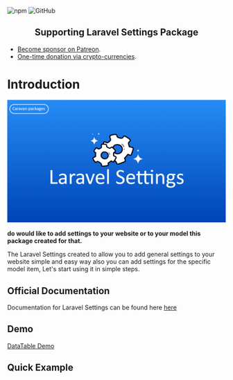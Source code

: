 ![npm](https://img.shields.io/npm/dm/@yazan.alnughnugh/laravel-settings)
![GitHub](https://img.shields.io/github/license/yazan-alnugnugh/laravel-datatable?color=blue)
<h2 align="center">Supporting Laravel Settings Package</h2>

- [Become sponsor on Patreon](https://www.patreon.com/yazan_alnughnugh).
- [One-time donation via crypto-currencies](https://github.com/yazan-alnugnugh/laravel-datatable/blob/master/_docs/Donations/crypto/index.md).


# Introduction

<p align="center">
    <img src="art/Laravel-setting.png" alt="laravel-vue-datatable intro image">
</p>

**do would like to add settings to your website or to your model this package created for that.**

The Laravel Settings created to allow you to add general settings to your website
 simple and easy way also you can add settings for the specific model item,
  Let's start using it in simple steps.


## Official Documentation

 Documentation for Laravel Settings can be found here  [here](https://packages.tourismcaravan.com/docs/3/laravel-settings)
 


## Demo

 [DataTable Demo](https://packages.tourismcaravan.com/data-table)





## Quick Example

